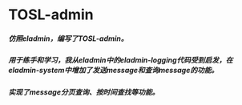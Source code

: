 # TOSL-admin

##### 仿照eladmin，编写了TOSL-admin。  
##### 用于练手和学习，我从eladmin中的eladmin-logging代码受到启发，在eladmin-system中增加了发送message和查询message的功能。  
##### 实现了message分页查询、按时间查找等功能。
